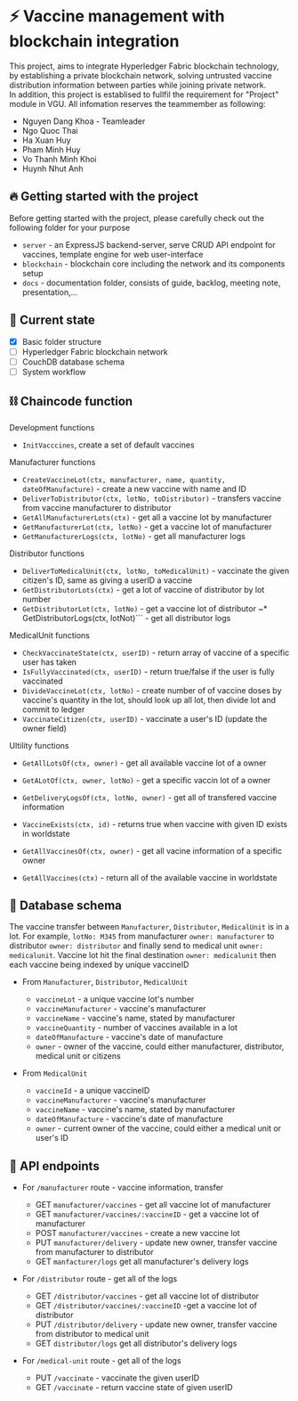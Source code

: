 # :zap: Vaccine management with blockchain integration 
This project, aims to integrate Hyperledger Fabric blockchain technology, by establishing a private blockchain network, solving untrusted vaccine distribution information between parties while joining private network.\
In addition, this project is establised to fullfil the requirement for "Project" module in VGU. All infomation reserves the teammember as following:
* Nguyen Dang Khoa - Teamleader
* Ngo Quoc Thai
* Ha Xuan Huy
* Pham Minh Huy
* Vo Thanh Minh Khoi
* Huynh Nhut Anh

## :fire: Getting started with the project
Before getting started with the project, please carefully check out the following folder for your purpose
* ```server``` - an ExpressJS backend-server, serve CRUD API endpoint for vaccines, template engine for web user-interface
* ```blockchain``` - blockchain core including the network and its components setup
* ```docs``` - documentation folder, consists of guide, backlog, meeting note, presentation,...

## :dizzy: Current state
- [x] Basic folder structure
- [ ] Hyperledger Fabric blockchain network
- [ ] CouchDB database schema
- [ ] System workflow

## ⛓️ Chaincode function

Development functions
* ```InitVacccines```, create a set of default vaccines

Manufacturer functions
* ```CreateVaccineLot(ctx, manufacturer, name, quantity, dateOfManufacture)``` - create a new vaccine with name and ID
* ```DeliverToDistributor(ctx, lotNo, toDistributor)``` - transfers vaccine from vaccine manufacturer to distributor
* ```GetAllManufacturerLots(ctx)``` - get all a vaccine lot by manufacturer
* ```GetManufacturerLot(ctx, lotNo)``` - get a vaccine lot of manufacturer
* ```GetManufacturerLogs(ctx, lotNo)``` - get all manufacturer logs 

Distributor functions
* ```DeliverToMedicalUnit(ctx, lotNo, toMedicalUnit)``` - vaccinate the given citizen's ID, same as giving a userID a vaccine
* ```GetDistributorLots(ctx)``` - get a lot of vaccine of distributor by lot number
* ```GetDistributorLot(ctx, lotNo)``` - get a vaccine lot of distributor
~* GetDistributorLogs(ctx, lotNot)``` - get all distributor logs

MedicalUnit functions
* ```CheckVaccinateState(ctx, userID)``` - return array of vaccine of a specific user has taken
* ```IsFullyVaccinated(ctx, userID)``` - return true/false if the user is fully vaccinated
* ```DivideVaccineLot(ctx, lotNo)``` - create number of of vaccine doses by vaccine's quantity in the lot, should look up all lot, then divide lot and commit to ledger
* ```VaccinateCitizen(ctx, userID)``` - vaccinate a user's ID (update the owner field)

Ultility functions
* ```GetAllLotsOf(ctx, owner)``` - get all available vaccine lot of a owner
* ```GetALotOf(ctx, owner, lotNo)``` - get a specific vaccin lot of a owner
* ```GetDeliveryLogsOf(ctx, lotNo, owner)``` - get all of transfered vaccine information

* ```VaccineExists(ctx, id)``` - returns true when vaccine with given ID exists in worldstate
* ```GetAllVaccinesOf(ctx, owner)``` - get all vacine information of a specific owner
* ```GetAllVaccines(ctx)``` - return all of the available vaccine in worldstate

## 📖 Database schema
The vaccine transfer between ```Manufacturer```, ```Distributor```, ```MedicalUnit``` is in a lot. 
For example, ```lotNo: M345``` from manufacturer ```owner: manufacturer``` to distributor ```owner: distributor``` and finally send to medical unit ```owner: medicalunit```.
Vaccine lot hit the final destination ```owner: medicalunit``` then each vaccine being indexed by unique vaccineID
* From ```Manufacturer```, ```Distributor```, ```MedicalUnit``` 

  * ```vaccineLot``` - a unique vaccine lot's number
  * ```vaccineManufacturer``` - vaccine's manufacturer
  * ```vaccineName``` - vaccine's name, stated by manufacturer
  * ```vaccineQuantity``` - number of vaccines available in a lot
  * ```dateOfManufacture``` - vaccine's date of manufacture 
  * ```owner``` - owner of the vaccine, could either manufacturer, distributor, medical unit or citizens

* From ```MedicalUnit```

  * ```vaccineId``` - a unique vaccineID
  * ```vaccineManufacturer``` - vaccine's manufacturer
  * ```vaccineName``` - vaccine's name, stated by manufacturer
  * ```dateOfManufacture``` - vaccine's date of manufacture 
  * ```owner``` - current owner of the vaccine, could either a medical unit or user's ID


## 📖 API endpoints

* For ```/manufacturer``` route - vaccine information, transfer
  * GET ```manufacturer/vaccines``` - get all vaccine lot of manufacturer
  * GET ```manufacturer/vaccines/:vaccineID``` - get a vaccine lot of manufacturer
  * POST ```manufacturer/vaccines``` - create a new vaccine lot
  * PUT ```manufacturer/delivery``` - update new owner, transfer vaccine from manufacturer to distributor
  * GET ```manfacturer/logs``` get all manufacturer's delivery logs

* For ```/distributor``` route - get all of the logs
  * GET ```/distributor/vaccines``` - get all vaccine lot of distributor
  * GET ```/distributor/vaccines/:vaccineID``` -get a vaccine lot of distributor
  * PUT ```/distributor/delivery``` - update new owner, transfer vaccine from distributor to medical unit
  * GET ```distributor/logs``` get all distributor's delivery logs

* For ```/medical-unit``` route - get all of the logs
  * PUT ```/vaccinate``` - vaccinate the given userID
  * GET ```/vaccinate``` - return vaccine state of given userID
